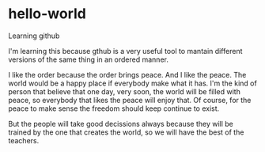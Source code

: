# hello-world
Learning github

I'm learning this because gthub is a very useful tool to mantain different versions of the same thing in an ordered manner.

I like the order because the order brings peace. And I like the peace. The world would be a happy place if everybody make what it has. I'm the kind of person that believe that one day, very soon, the world will be filled with peace, so everybody that likes the peace will enjoy that. Of course, for the peace to make sense the freedom should keep continue to exist.

But the people will take good decissions always because they will be trained by the one that creates the world, so we will have the best of the teachers.
